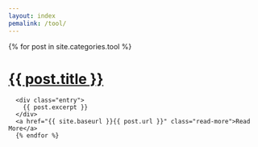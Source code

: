 ```yaml
---
layout: index
pemalink: /tool/
---
```

<div class="posts">
  {% for post in site.categories.tool %}
      <h1><a href="{{ site.baseurl }}{{ post.url }}">{{ post.title }}</a></h1>

      <div class="entry">
        {{ post.excerpt }}
      </div>
      <a href="{{ site.baseurl }}{{ post.url }}" class="read-more">Read More</a>
      {% endfor %}
</div>